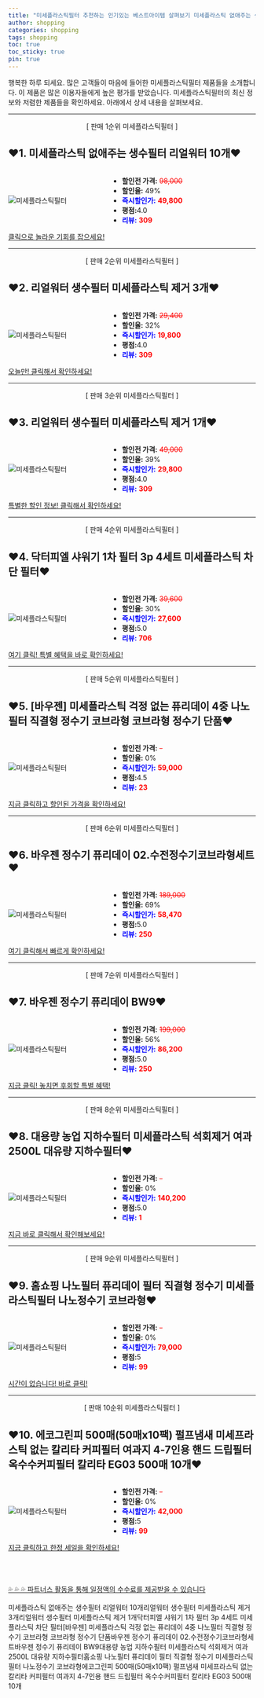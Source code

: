 ```yaml
---
title: "미세플라스틱필터 추천하는 인기있는 베스트아이템 살펴보기 미세플라스틱 없애주는 생수필터 리얼워터 10개"
author: shopping
categories: shopping
tags: shopping
toc: true
toc_sticky: true
pin: true
---
```

행복한 하루 되세요. 많은 고객들이 마음에 들어한 미세플라스틱필터 제품들을 소개합니다. 이 제품은 많은 이용자들에게 높은 평가를 받았습니다. 미세플라스틱필터의 최신 정보와 저렴한 제품들을 확인하세요. 아래에서 상세 내용을 살펴보세요.

---
<p class="toplist" style="margin: 0 auto; display: block; width: fit-content;">[ 판매 1순위 미세플라스틱필터 ]</p>

<h2><strong>❤️1. 미세플라스틱 없애주는 생수필터 리얼워터 10개❤️</strong></h2>

<div style="display: flex; align-items: center;">
    <div style="flex: 0.4;">
        <img src="https://thumbnail7.coupangcdn.com/thumbnails/remote/230x230ex/image/vendor_inventory/6070/0348e39819b1ff7983e581ff33745e3bd9078db99018711ede6769f1a394.jpg" alt="미세플라스틱필터" style="max-width: 100%;">
    </div>
    <div style="flex: 0.6; margin-left: 10px;">
        <ul>
            <li><strong>할인전 가격:</strong> <del style="color: red;">98,000</del></li>
            <li><strong>할인율:</strong> 49%</li>
            <li><span style='color:blue'><strong>즉시할인가:</strong></span> <span style='color:red'><strong>49,800</strong></span></li>
            <li><strong>평점:</strong>4.0</li>
            <li><span style='color:blue'><strong>리뷰:</strong></span> <span style='color:red'><strong>309</strong></span></li>
        </ul>
    </div>
</div>
<div class="center">
    <a href="https://William4Davisa.github.io?lptag=AF9450613&subid=githubio&pageKey=6007054718&traceid=V0-153&itemId=9263277198&vendorItemId=73586665543" class="myButton">
        클릭으로 놀라운 기회를 잡으세요!
    </a>
</div>


---
<p class="toplist" style="margin: 0 auto; display: block; width: fit-content;">[ 판매 2순위 미세플라스틱필터 ]</p>

<h2><strong>❤️2. 리얼워터 생수필터 미세플라스틱 제거 3개❤️</strong></h2>

<div style="display: flex; align-items: center;">
    <div style="flex: 0.4;">
        <img src="https://thumbnail7.coupangcdn.com/thumbnails/remote/230x230ex/image/vendor_inventory/6070/0348e39819b1ff7983e581ff33745e3bd9078db99018711ede6769f1a394.jpg" alt="미세플라스틱필터" style="max-width: 100%;">
    </div>
    <div style="flex: 0.6; margin-left: 10px;">
        <ul>
            <li><strong>할인전 가격:</strong> <del style="color: red;">29,400</del></li>
            <li><strong>할인율:</strong> 32%</li>
            <li><span style='color:blue'><strong>즉시할인가:</strong></span> <span style='color:red'><strong>19,800</strong></span></li>
            <li><strong>평점:</strong>4.0</li>
            <li><span style='color:blue'><strong>리뷰:</strong></span> <span style='color:red'><strong>309</strong></span></li>
        </ul>
    </div>
</div>
<div class="center">
    <a href="https://William4Davisa.github.io?lptag=AF9450613&subid=githubio&pageKey=6007054718&traceid=V0-153&itemId=10889112122&vendorItemId=73586665537" class="myButton">
        오늘만! 클릭해서 확인하세요!
    </a>
</div>


---
<p class="toplist" style="margin: 0 auto; display: block; width: fit-content;">[ 판매 3순위 미세플라스틱필터 ]</p>

<h2><strong>❤️3. 리얼워터 생수필터 미세플라스틱 제거 1개❤️</strong></h2>

<div style="display: flex; align-items: center;">
    <div style="flex: 0.4;">
        <img src="https://thumbnail8.coupangcdn.com/thumbnails/remote/230x230ex/image/vendor_inventory/c06c/0b1e42412af3855c8c95f9c89587adf0c11bebd97cd1fdd633a9f04f2b67.jpg" alt="미세플라스틱필터" style="max-width: 100%;">
    </div>
    <div style="flex: 0.6; margin-left: 10px;">
        <ul>
            <li><strong>할인전 가격:</strong> <del style="color: red;">49,000</del></li>
            <li><strong>할인율:</strong> 39%</li>
            <li><span style='color:blue'><strong>즉시할인가:</strong></span> <span style='color:red'><strong>29,800</strong></span></li>
            <li><strong>평점:</strong>4.0</li>
            <li><span style='color:blue'><strong>리뷰:</strong></span> <span style='color:red'><strong>309</strong></span></li>
        </ul>
    </div>
</div>
<div class="center">
    <a href="https://William4Davisa.github.io?lptag=AF9450613&subid=githubio&pageKey=6007054718&traceid=V0-153&itemId=6119583617&vendorItemId=73415902417" class="myButton">
        특별한 할인 정보! 클릭해서 확인하세요!
    </a>
</div>


---
<p class="toplist" style="margin: 0 auto; display: block; width: fit-content;">[ 판매 4순위 미세플라스틱필터 ]</p>

<h2><strong>❤️4. 닥터피엘 샤워기 1차 필터 3p 4세트 미세플라스틱 차단 필터❤️</strong></h2>

<div style="display: flex; align-items: center;">
    <div style="flex: 0.4;">
        <img src="https://thumbnail6.coupangcdn.com/thumbnails/remote/230x230ex/image/retail/images/2023/07/19/12/5/df2182fb-7f15-4b33-bd27-453263fa68fc.png" alt="미세플라스틱필터" style="max-width: 100%;">
    </div>
    <div style="flex: 0.6; margin-left: 10px;">
        <ul>
            <li><strong>할인전 가격:</strong> <del style="color: red;">39,600</del></li>
            <li><strong>할인율:</strong> 30%</li>
            <li><span style='color:blue'><strong>즉시할인가:</strong></span> <span style='color:red'><strong>27,600</strong></span></li>
            <li><strong>평점:</strong>5.0</li>
            <li><span style='color:blue'><strong>리뷰:</strong></span> <span style='color:red'><strong>706</strong></span></li>
        </ul>
    </div>
</div>
<div class="center">
    <a href="https://William4Davisa.github.io?lptag=AF9450613&subid=githubio&pageKey=7475279257&traceid=V0-153&itemId=19516445756&vendorItemId=86625185463" class="myButton">
        여기 클릭! 특별 혜택을 바로 확인하세요!
    </a>
</div>


---
<p class="toplist" style="margin: 0 auto; display: block; width: fit-content;">[ 판매 5순위 미세플라스틱필터 ]</p>

<h2><strong>❤️5. [바우젠] 미세플라스틱 걱정 없는 퓨리데이 4중 나노필터 직결형 정수기 코브라형 코브라형 정수기 단품❤️</strong></h2>

<div style="display: flex; align-items: center;">
    <div style="flex: 0.4;">
        <img src="https://thumbnail10.coupangcdn.com/thumbnails/remote/230x230ex/image/vendor_inventory/cb35/5388d29ff1cdddf5cec12c0e2c8be938d23678fc8cb5e60e1a9319a74103.jpg" alt="미세플라스틱필터" style="max-width: 100%;">
    </div>
    <div style="flex: 0.6; margin-left: 10px;">
        <ul>
            <li><strong>할인전 가격:</strong> <del style="color: red;">-</del></li>
            <li><strong>할인율:</strong> 0%</li>
            <li><span style='color:blue'><strong>즉시할인가:</strong></span> <span style='color:red'><strong>59,000</strong></span></li>
            <li><strong>평점:</strong>4.5</li>
            <li><span style='color:blue'><strong>리뷰:</strong></span> <span style='color:red'><strong>23</strong></span></li>
        </ul>
    </div>
</div>
<div class="center">
    <a href="https://William4Davisa.github.io?lptag=AF9450613&subid=githubio&pageKey=7728542269&traceid=V0-153&itemId=20761339051&vendorItemId=90285788797" class="myButton">
        지금 클릭하고 할인된 가격을 확인하세요!
    </a>
</div>


---
<p class="toplist" style="margin: 0 auto; display: block; width: fit-content;">[ 판매 6순위 미세플라스틱필터 ]</p>

<h2><strong>❤️6. 바우젠 정수기 퓨리데이 02.수전정수기코브라형세트❤️</strong></h2>

<div style="display: flex; align-items: center;">
    <div style="flex: 0.4;">
        <img src="https://thumbnail6.coupangcdn.com/thumbnails/remote/230x230ex/image/vendor_inventory/f66f/6d667c702956346885238766156ca25a14f2b107bc5a585807331e205a41.jpg" alt="미세플라스틱필터" style="max-width: 100%;">
    </div>
    <div style="flex: 0.6; margin-left: 10px;">
        <ul>
            <li><strong>할인전 가격:</strong> <del style="color: red;">189,000</del></li>
            <li><strong>할인율:</strong> 69%</li>
            <li><span style='color:blue'><strong>즉시할인가:</strong></span> <span style='color:red'><strong>58,470</strong></span></li>
            <li><strong>평점:</strong>5.0</li>
            <li><span style='color:blue'><strong>리뷰:</strong></span> <span style='color:red'><strong>250</strong></span></li>
        </ul>
    </div>
</div>
<div class="center">
    <a href="https://William4Davisa.github.io?lptag=AF9450613&subid=githubio&pageKey=6663688773&traceid=V0-153&itemId=15305477555&vendorItemId=83455165596" class="myButton">
        여기 클릭해서 빠르게 확인하세요!
    </a>
</div>


---
<p class="toplist" style="margin: 0 auto; display: block; width: fit-content;">[ 판매 7순위 미세플라스틱필터 ]</p>

<h2><strong>❤️7. 바우젠 정수기 퓨리데이 BW9❤️</strong></h2>

<div style="display: flex; align-items: center;">
    <div style="flex: 0.4;">
        <img src="https://thumbnail10.coupangcdn.com/thumbnails/remote/230x230ex/image/vendor_inventory/d1a1/fd9c5f9f7a0db0059fbdea3016fdc973e96e9220373b806f9d97e33317b1.jpg" alt="미세플라스틱필터" style="max-width: 100%;">
    </div>
    <div style="flex: 0.6; margin-left: 10px;">
        <ul>
            <li><strong>할인전 가격:</strong> <del style="color: red;">199,000</del></li>
            <li><strong>할인율:</strong> 56%</li>
            <li><span style='color:blue'><strong>즉시할인가:</strong></span> <span style='color:red'><strong>86,200</strong></span></li>
            <li><strong>평점:</strong>5.0</li>
            <li><span style='color:blue'><strong>리뷰:</strong></span> <span style='color:red'><strong>250</strong></span></li>
        </ul>
    </div>
</div>
<div class="center">
    <a href="https://William4Davisa.github.io?lptag=AF9450613&subid=githubio&pageKey=6663688773&traceid=V0-153&itemId=15305477554&vendorItemId=83455165586" class="myButton">
        지금 클릭! 놓치면 후회할 특별 혜택!
    </a>
</div>


---
<p class="toplist" style="margin: 0 auto; display: block; width: fit-content;">[ 판매 8순위 미세플라스틱필터 ]</p>

<h2><strong>❤️8. 대용량 농업 지하수필터 미세플라스틱 석회제거 여과 2500L 대유량 지하수필터❤️</strong></h2>

<div style="display: flex; align-items: center;">
    <div style="flex: 0.4;">
        <img src="https://thumbnail9.coupangcdn.com/thumbnails/remote/230x230ex/image/vendor_inventory/530e/ae50557c3dd192a619014e694cb2f540724f3de0481104ccb7618b5ea91c.jpg" alt="미세플라스틱필터" style="max-width: 100%;">
    </div>
    <div style="flex: 0.6; margin-left: 10px;">
        <ul>
            <li><strong>할인전 가격:</strong> <del style="color: red;">-</del></li>
            <li><strong>할인율:</strong> 0%</li>
            <li><span style='color:blue'><strong>즉시할인가:</strong></span> <span style='color:red'><strong>140,200</strong></span></li>
            <li><strong>평점:</strong>5.0</li>
            <li><span style='color:blue'><strong>리뷰:</strong></span> <span style='color:red'><strong>1</strong></span></li>
        </ul>
    </div>
</div>
<div class="center">
    <a href="https://William4Davisa.github.io?lptag=AF9450613&subid=githubio&pageKey=7756285116&traceid=V0-153&itemId=20905529224&vendorItemId=87972525264" class="myButton">
        지금 바로 클릭해서 확인해보세요!
    </a>
</div>


---
<p class="toplist" style="margin: 0 auto; display: block; width: fit-content;">[ 판매 9순위 미세플라스틱필터 ]</p>

<h2><strong>❤️9. 홈쇼핑 나노필터 퓨리데이 필터 직결형 정수기 미세플라스틱필터 나노정수기 코브라형❤️</strong></h2>

<div style="display: flex; align-items: center;">
    <div style="flex: 0.4;">
        <img src="https://thumbnail10.coupangcdn.com/thumbnails/remote/230x230ex/image/vendor_inventory/9b2b/256de209173a9d428ab0d8a3c332cfd1e0397d18464af2f16a2b0e1f1433.jpeg" alt="미세플라스틱필터" style="max-width: 100%;">
    </div>
    <div style="flex: 0.6; margin-left: 10px;">
        <ul>
            <li><strong>할인전 가격:</strong> <del style="color: red;">-</del></li>
            <li><strong>할인율:</strong> 0%</li>
            <li><span style='color:blue'><strong>즉시할인가:</strong></span> <span style='color:red'><strong>79,000</strong></span></li>
            <li><strong>평점:</strong>5</li>
            <li><span style='color:blue'><strong>리뷰:</strong></span> <span style='color:red'><strong>99</strong></span></li>
        </ul>
    </div>
</div>
<div class="center">
    <a href="https://William4Davisa.github.io?lptag=AF9450613&subid=githubio&pageKey=7973344830&traceid=V0-153&itemId=22091029135&vendorItemId=89138025004" class="myButton">
        시간이 없습니다! 바로 클릭!
    </a>
</div>


---
<p class="toplist" style="margin: 0 auto; display: block; width: fit-content;">[ 판매 10순위 미세플라스틱필터 ]</p>

<h2><strong>❤️10. 에코그린피 500매(50매x10팩) 펄프냄새 미세프라스틱 없는 칼리타 커피필터 여과지 4-7인용 핸드 드립필터 옥수수커피필터 칼리타 EG03 500매 10개❤️</strong></h2>

<div style="display: flex; align-items: center;">
    <div style="flex: 0.4;">
        <img src="https://thumbnail10.coupangcdn.com/thumbnails/remote/230x230ex/image/vendor_inventory/90b6/6d4cd0fdbd35aa12ef996d5029ac341c9becaa868dd635f63822c249ede4.jpg" alt="미세플라스틱필터" style="max-width: 100%;">
    </div>
    <div style="flex: 0.6; margin-left: 10px;">
        <ul>
            <li><strong>할인전 가격:</strong> <del style="color: red;">-</del></li>
            <li><strong>할인율:</strong> 0%</li>
            <li><span style='color:blue'><strong>즉시할인가:</strong></span> <span style='color:red'><strong>42,000</strong></span></li>
            <li><strong>평점:</strong>5</li>
            <li><span style='color:blue'><strong>리뷰:</strong></span> <span style='color:red'><strong>99</strong></span></li>
        </ul>
    </div>
</div>
<div class="center">
    <a href="https://William4Davisa.github.io?lptag=AF9450613&subid=githubio&pageKey=7723076161&traceid=V0-153&itemId=20732474085&vendorItemId=87721589000" class="myButton">
        지금 클릭하고 한정 세일을 확인하세요!
    </a>
</div>

<br><br><br>[💦 💦 💦 파트너스 활동을 통해 일정액의 수수료를 제공받을 수 있습니다](https://link.coupang.com/a/bcpT2c)<br><br>미세플라스틱 없애주는 생수필터 리얼워터 10개리얼워터 생수필터 미세플라스틱 제거 3개리얼워터 생수필터 미세플라스틱 제거 1개닥터피엘 샤워기 1차 필터 3p 4세트 미세플라스틱 차단 필터[바우젠] 미세플라스틱 걱정 없는 퓨리데이 4중 나노필터 직결형 정수기 코브라형 코브라형 정수기 단품바우젠 정수기 퓨리데이 02.수전정수기코브라형세트바우젠 정수기 퓨리데이 BW9대용량 농업 지하수필터 미세플라스틱 석회제거 여과 2500L 대유량 지하수필터홈쇼핑 나노필터 퓨리데이 필터 직결형 정수기 미세플라스틱필터 나노정수기 코브라형에코그린피 500매(50매x10팩) 펄프냄새 미세프라스틱 없는 칼리타 커피필터 여과지 4-7인용 핸드 드립필터 옥수수커피필터 칼리타 EG03 500매 10개